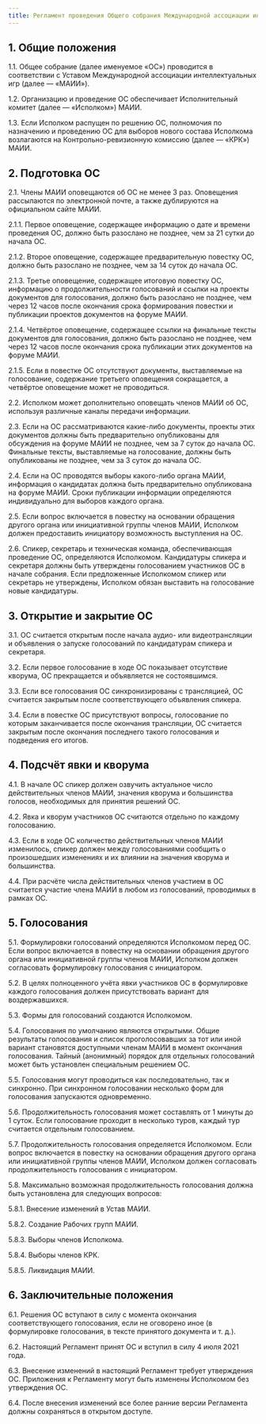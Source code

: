 ```yaml
---
title: Регламент проведения Общего собрания Международной ассоциации интеллектуальных игр
---
```


## 1. Общие положения

1.1. Общее собрание (далее именуемое «ОС») проводится в соответствии с Уставом Международной ассоциации интеллектуальных игр (далее — «МАИИ»).

1.2. Организацию и проведение ОС обеспечивает Исполнительный комитет (далее — «Исполком») МАИИ.

1.3. Если Исполком распущен по решению ОС, полномочия по назначению и проведению ОС для выборов нового состава Исполкома возлагаются на Контрольно-ревизионную комиссию (далее — «КРК») МАИИ.

## 2. Подготовка ОС

2.1. Члены МАИИ оповещаются об ОС не менее 3 раз. Оповещения рассылаются по электронной почте, а также дублируются на официальном сайте МАИИ.

2.1.1. Первое оповещение, содержащее информацию о дате и времени проведения ОС, должно быть разослано не позднее, чем за 21 сутки до начала ОС.

2.1.2. Второе оповещение, содержащее предварительную повестку ОС, должно быть разослано не позднее, чем за 14 суток до начала ОС.

2.1.3. Третье оповещение, содержащее итоговую повестку ОС, информацию о продолжительности голосований и ссылки на проекты документов для голосования, должно быть разослано не позднее, чем через 12 часов после окончания срока формирования повестки и публикации проектов документов на форуме МАИИ.

2.1.4. Четвёртое оповещение, содержащее ссылки на финальные тексты документов для голосования, должно быть разослано не позднее, чем через 12 часов после окончания срока публикации этих документов на форуме МАИИ.

2.1.5. Если в повестке ОС отсутствуют документы, выставляемые на голосование, содержание третьего оповещения сокращается, а четвёртое оповещение может не проводиться.

2.2. Исполком может дополнительно оповещать членов МАИИ об ОС, используя различные каналы передачи информации.

2.3. Если на ОС рассматриваются какие-либо документы, проекты этих документов должны быть предварительно опубликованы для обсуждения на форуме МАИИ не позднее, чем за 7 суток до начала ОС. Финальные тексты, выставляемые на голосование, должны быть опубликованы не позднее, чем за 3 суток до начала ОС.

2.4. Если на ОС проводятся выборы какого-либо органа МАИИ, информация о кандидатах должна быть предварительно опубликована на форуме МАИИ. Сроки публикации информации определяются индивидуально для выборов каждого органа.

2.5. Если вопрос включается в повестку на основании обращения другого органа или инициативной группы членов МАИИ, Исполком должен предоставить инициатору возможность выступления на ОС.

2.6. Спикер, секретарь и техническая команда, обеспечивающая проведение ОС, определяются Исполкомом. Кандидатуры спикера и секретаря должны быть утверждены голосованием участников ОС в начале собрания. Если предложенные Исполкомом спикер или секретарь не утверждены, Исполком обязан выставить на голосование новые кандидатуры.

## 3. Открытие и закрытие ОС

3.1. ОС считается открытым после начала аудио- или видеотрансляции и объявления о запуске голосований по кандидатурам спикера и секретаря.

3.2. Если первое голосование в ходе ОС показывает отсутствие кворума, ОС прекращается и объявляется не состоявшимся.

3.3. Если все голосования ОС синхронизированы с трансляцией, ОС считается закрытым после соответствующего объявления спикера.

3.4. Если в повестке ОС присутствуют вопросы, голосование по которым заканчивается после окончания трансляции, ОС считается закрытым после окончания последнего такого голосования и подведения его итогов.

## 4. Подсчёт явки и кворума

4.1. В начале ОС спикер должен озвучить актуальное число действительных членов МАИИ, значения кворума и большинства голосов, необходимых для принятия решений ОС.

4.2. Явка и кворум участников ОС считаются отдельно по каждому голосованию.

4.3. Если в ходе ОС количество действительных членов МАИИ изменилось, спикер должен между голосованиями сообщить о произошедших изменениях и их влиянии на значения кворума и большинства.

4.4. При расчёте числа действительных членов участием в ОС считается участие члена МАИИ в любом из голосований, проводимых в рамках ОС.

## 5. Голосования

5.1. Формулировки голосований определяются Исполкомом перед ОС. Если вопрос включается в повестку на основании обращения другого органа или инициативной группы членов МАИИ, Исполком должен согласовать формулировку голосования с инициатором.

5.2. В целях полноценного учёта явки участников ОС в формулировке каждого голосования должен присутствовать вариант для воздержавшихся.

5.3. Формы для голосований создаются Исполкомом.

5.4. Голосования по умолчанию являются открытыми. Общие результаты голосования и список проголосовавших за тот или иной вариант становятся доступными членам МАИИ в момент окончания голосования. Тайный (анонимный) порядок для отдельных голосований может быть установлен специальным решением ОС.

5.5. Голосования могут проводиться как последовательно, так и синхронно. При синхронном голосовании несколько форм для голосования запускаются одновременно.

5.6. Продолжительность голосования может составлять от 1 минуты до 1 суток. Если голосование проходит в несколько туров, каждый тур считается отдельным голосованием.

5.7. Продолжительность голосования определяется Исполкомом. Если вопрос включается в повестку на основании обращения другого органа или инициативной группы членов МАИИ, Исполком должен согласовать продолжительность голосования с инициатором.

5.8. Максимально возможная продолжительность голосования должна быть установлена для следующих вопросов:

5.8.1. Внесение изменений в Устав МАИИ.

5.8.2. Создание Рабочих групп МАИИ.

5.8.3. Выборы членов Исполкома.

5.8.4. Выборы членов КРК.

5.8.5. Ликвидация МАИИ.

## 6. Заключительные положения

6.1. Решения ОС вступают в силу с момента окончания соответствующего голосования, если не оговорено иное (в формулировке голосования, в тексте принятого документа и т. д.).

6.2. Настоящий Регламент принят ОС и вступил в силу 4 июля 2021 года.

6.3. Внесение изменений в настоящий Регламент требует утверждения ОС. Приложения к Регламенту могут быть изменены Исполкомом без утверждения ОС.

6.4. После внесения изменений все более ранние версии Регламента должны сохраняться в открытом доступе.